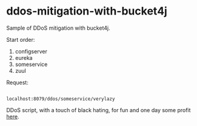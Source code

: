 # ddos-mitigation-with-bucket4j

Sample of DDoS mitigation with bucket4j.

Start order:

1. configserver
2. eureka
3. someservice
4. zuul

Request:

```

localhost:8079/ddos/someservice/verylazy

```

DDoS script, with a touch of black hating, for fun and one day some profit [here](sudo.sh).
